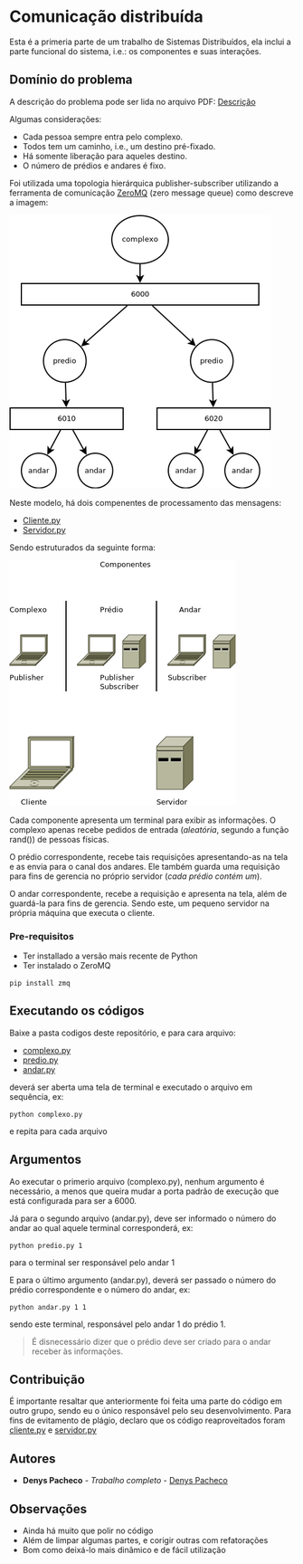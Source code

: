 # Comunicação distribuída

Esta é a primeria parte de um trabalho de Sistemas Distribuídos, ela inclui a parte funcional do sistema, i.e.: os componentes e suas interações.

## Domínio do problema

A descrição do problema pode ser lida no arquivo PDF: [Descrição](/TG-Enunciado.pdf)

Algumas considerações:
- Cada pessoa sempre entra pelo complexo.
- Todos tem um caminho, i.e., um destino pré-fixado.
- Há somente liberação para aqueles destino.
- O número de prédios e andares é fixo.

Foi utilizada uma topologia hierárquica publisher-subscriber utilizando a ferramenta de comunicação [ZeroMQ](http://zeromq.org/) (zero message queue) como descreve a imagem:


![topologia](diagramas/Estrutura.png)

Neste modelo, há dois compenentes de processamento das mensagens:
- [Cliente.py](codigos/cliente.py)
- [Servidor.py](codigos/servidor.py)

Sendo estruturados da seguinte forma:

![componentes](diagramas/Componentes2.png)

Cada componente apresenta um terminal para exibir as informações.
O complexo apenas recebe pedidos de entrada (*aleatória*, segundo a função rand()) de pessoas físicas.

O prédio correspondente, recebe tais requisições apresentando-as na tela e as envia para o canal dos andares. Ele também guarda uma requisição para fins de gerencia no próprio servidor (*cada prédio contém um*).

O andar correspondente, recebe a requisição e apresenta na tela, além de guardá-la para fins de gerencia. Sendo este, um pequeno servidor na própria máquina que executa o cliente.


### Pre-requisitos

- Ter installado a versão mais recente de Python
- Ter instalado o ZeroMQ

```
pip install zmq
```

## Executando os códigos

Baixe a pasta codigos deste repositório, e para cara arquivo:

- [complexo.py](codigos/complexo.py)
- [predio.py](codigos/predio.py)
- [andar.py](codigos/andar.py)

deverá ser aberta uma tela de terminal e executado o arquivo em sequência, ex:

```
python complexo.py
```
e repita para cada arquivo

## Argumentos

Ao executar o primerio arquivo (complexo.py), nenhum argumento é necessário, a menos que queira mudar a porta padrão de execução que está configurada para ser a 6000.

Já para o segundo arquivo (andar.py), deve ser informado o número do andar ao qual aquele terminal corresponderá, ex:
```
python predio.py 1
```
para o terminal ser responsável pelo andar 1

E para o último argumento (andar.py), deverá ser passado o número do prédio correspondente e o número do andar, ex:
```
python andar.py 1 1
```
sendo este terminal, responsável pelo andar 1 do prédio 1.
> É disnecessário dizer que o prédio deve ser criado para o andar receber às informações.

## Contribuição

É importante resaltar que anteriormente foi feita uma parte do código em outro grupo, sendo eu o único responsável pelo seu desenvolvimento. Para fins de evitamento de plágio, declaro que os código reaproveitados foram [cliente.py](codigos/cliente.py) e [servidor.py](codigos/servidor.py)

## Autores

* **Denys Pacheco** - *Trabalho completo* - [Denys Pacheco](https://github.com/DenysPacheco)

## Observações

* Ainda há muito que polir no código
* Além de limpar algumas partes, e corigir outras com refatorações
* Bom como deixá-lo mais dinâmico e de fácil utilização
